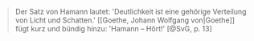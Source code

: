 > Der Satz von Hamann lautet: 'Deutlichkeit ist eine gehörige Verteilung von Licht und Schatten.' [[Goethe, Johann Wolfgang von|Goethe]] fügt kurz und bündig hinzu: 'Hamann – Hört!' [@SvG, p. 13]
